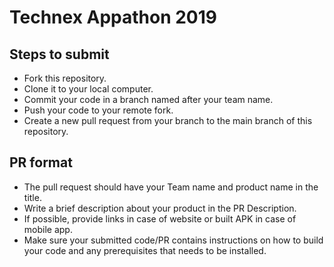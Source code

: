 # Technex Appathon 2019

## Steps to submit
- Fork this repository. 
- Clone it to your local computer. 
- Commit your code in a branch named after your team name. 
- Push your code to your remote fork. 
- Create a new pull request from your branch to the main branch of this repository. 

## PR format
- The pull request should have your Team name and product name in the title. 
- Write a brief description about your product in the PR Description. 
- If possible, provide links in case of website or built APK in case of mobile app. 
- Make sure your submitted code/PR contains instructions on how to build your code and any prerequisites that needs to be installed. 
